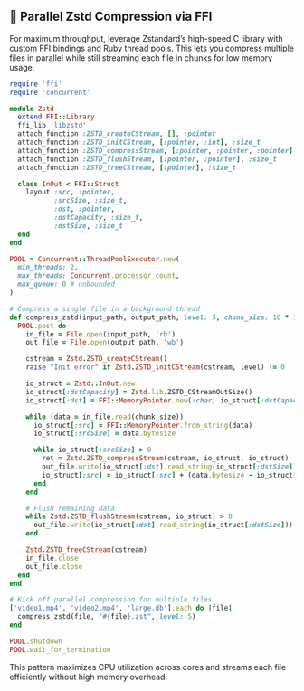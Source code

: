 ## 🧩 Parallel Zstd Compression via FFI

For maximum throughput, leverage Zstandard’s high-speed C library with custom FFI bindings and Ruby thread pools. This lets you compress multiple files in parallel while still streaming each file in chunks for low memory usage.

```ruby
require 'ffi'
require 'concurrent'

module Zstd
  extend FFI::Library
  ffi_lib 'libzstd'
  attach_function :ZSTD_createCStream, [], :pointer
  attach_function :ZSTD_initCStream, [:pointer, :int], :size_t
  attach_function :ZSTD_compressStream, [:pointer, :pointer, :pointer], :size_t
  attach_function :ZSTD_flushStream, [:pointer, :pointer], :size_t
  attach_function :ZSTD_freeCStream, [:pointer], :size_t

  class InOut < FFI::Struct
    layout :src, :pointer,
           :srcSize, :size_t,
           :dst, :pointer,
           :dstCapacity, :size_t,
           :dstSize, :size_t
  end
end

POOL = Concurrent::ThreadPoolExecutor.new(
  min_threads: 2,
  max_threads: Concurrent.processor_count,
  max_queue: 0 # unbounded
)

# Compress a single file in a background thread
def compress_zstd(input_path, output_path, level: 3, chunk_size: 16 * 1024)
  POOL.post do
    in_file = File.open(input_path, 'rb')
    out_file = File.open(output_path, 'wb')

    cstream = Zstd.ZSTD_createCStream()
    raise "Init error" if Zstd.ZSTD_initCStream(cstream, level) != 0

    io_struct = Zstd::InOut.new
    io_struct[:dstCapacity] = Zstd.lib.ZSTD_CStreamOutSize()
    io_struct[:dst] = FFI::MemoryPointer.new(:char, io_struct[:dstCapacity])

    while (data = in_file.read(chunk_size))
      io_struct[:src] = FFI::MemoryPointer.from_string(data)
      io_struct[:srcSize] = data.bytesize

      while io_struct[:srcSize] > 0
        ret = Zstd.ZSTD_compressStream(cstream, io_struct, io_struct)
        out_file.write(io_struct[:dst].read_string(io_struct[:dstSize]))
        io_struct[:src] = io_struct[:src] + (data.bytesize - io_struct[:srcSize])
      end
    end

    # Flush remaining data
    while Zstd.ZSTD_flushStream(cstream, io_struct) > 0
      out_file.write(io_struct[:dst].read_string(io_struct[:dstSize]))
    end

    Zstd.ZSTD_freeCStream(cstream)
    in_file.close
    out_file.close
  end
end

# Kick off parallel compression for multiple files
['video1.mp4', 'video2.mp4', 'large.db'].each do |file|
  compress_zstd(file, "#{file}.zst", level: 5)
end

POOL.shutdown
POOL.wait_for_termination
```

This pattern maximizes CPU utilization across cores and streams each file efficiently without high memory overhead.